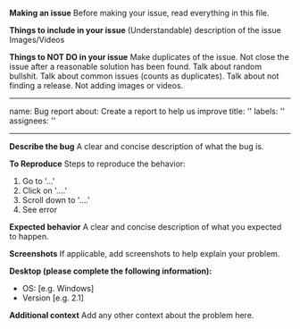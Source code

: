 **Making an issue**
Before making your issue, read everything in this file.

**Things to include in your issue**
(Understandable) description of the issue
Images/Videos

**Things to NOT DO in your issue**
Make duplicates of the issue.
Not close the issue after a reasonable solution has been found.
Talk about random bullshit.
Talk about common issues (counts as duplicates).
Talk about not finding a release.
Not adding images or videos.

---
name: Bug report
about: Create a report to help us improve
title: ''
labels: ''
assignees: ''

---

**Describe the bug**
A clear and concise description of what the bug is.

**To Reproduce**
Steps to reproduce the behavior:
1. Go to '...'
2. Click on '....'
3. Scroll down to '....'
4. See error

**Expected behavior**
A clear and concise description of what you expected to happen.

**Screenshots**
If applicable, add screenshots to help explain your problem.

**Desktop (please complete the following information):**
 - OS: [e.g. Windows]
 - Version [e.g. 2.1]

**Additional context**
Add any other context about the problem here.
